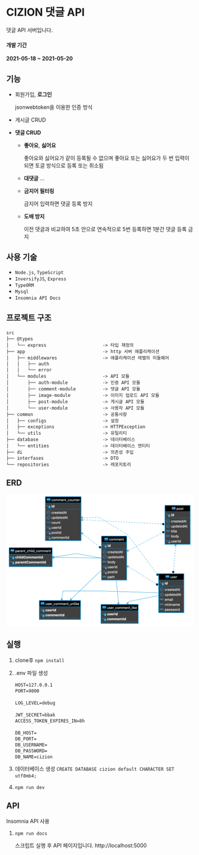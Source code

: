 # CIZION 댓글 API

댓글 API 서버입니다.

#### 개발 기간
**2021-05-18 ~ 2021-05-20**

## 기능

- 회원가입, **로그인**
  
    jsonwebtoken을 이용한 인증 방식
    
- 게시글 CRUD
- **댓글 CRUD**
  - **좋아요**, **싫어요**

      좋아요와 싫어요가 같이 등록될 수 없으며 좋아요 또는 싫어요가 두 번 입력이 되면 토글 방식으로 등록 또는 취소됨
      
  - **대댓글** ...
  - **금지어 필터링**
    
      금지어 입력하면 댓글 등록 방지
      
  - **도배 방지**
    
      이전 댓글과 비교하여 5초 안으로 연속적으로 5번 등록하면 1분간 댓글 등록 금지

## 사용 기술

- `Node.js`, `TypeScript`
- `InversifyJS`, `Express`
- `TypeORM`
- `Mysql`
- `Insomnia API Docs`

## 프로젝트 구조


```
src
├── @types
│   └── express                     -> 타입 재정의
├── app                             -> http 서버 애플리케이션
│   ├── middlewares                 -> 애플리케이션 레벨의 미들웨어
│   │   ├── auth
│   │   └── error
│   └── modules                     -> API 모듈
│       ├── auth-module             -> 인증 API 모듈
│       ├── comment-module          -> 댓글 API 모듈
│       ├── image-module            -> 이미지 업로드 API 모듈
│       ├── post-module             -> 게시글 API 모듈
│       └── user-module             -> 사용자 API 모듈
├── common                          -> 공통사항
│   ├── configs                     -> 설정
│   ├── exceptions                  -> HTTPException
│   └── utils                       -> 유틸리티
├── database                        -> 데이터베이스
│   └── entities                    -> 데이터베이스 엔티티
├── di                              -> 의존성 주입
├── interfases                      -> DTO
└── repositories                    -> 레포지토리
```

## ERD

<img width="500" src="./docs/cizion-erd.png"></img>

## 실행

1. clone후 `npm install`
2. .env 파일 생성
   
    ```
    HOST=127.0.0.1
    PORT=9000

    LOG_LEVEL=debug

    JWT_SECRET=bbak
    ACCESS_TOKEN_EXPIRES_IN=8h

    DB_HOST=
    DB_PORT=
    DB_USERNAME=
    DB_PASSWORD=
    DB_NAME=cizion

    ```
3. 데이터베이스 생성 `CREATE DATABASE cizion default CHARACTER SET utf8mb4;`
4. `npm run dev`

## API
Insomnia API 사용

1. `npm run docs`
   
   스크립트 실행 후 API 페이지입니다.  http://localhost:5000 
